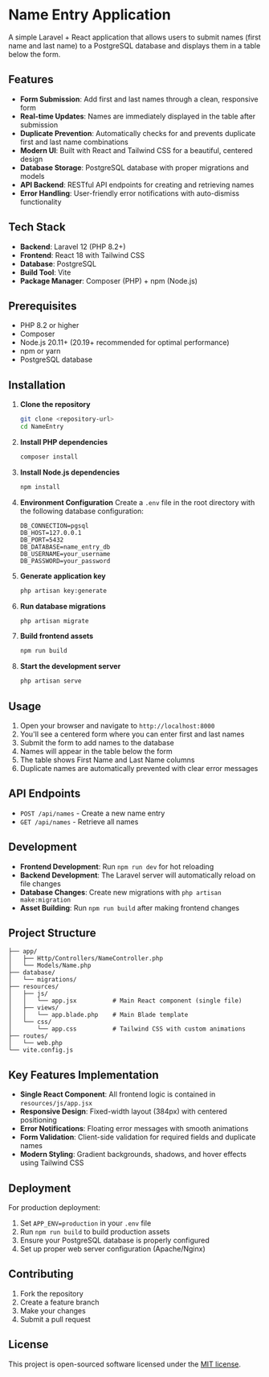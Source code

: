 # Name Entry Application

A simple Laravel + React application that allows users to submit names (first name and last name) to a PostgreSQL database and displays them in a table below the form.

## Features

- **Form Submission**: Add first and last names through a clean, responsive form
- **Real-time Updates**: Names are immediately displayed in the table after submission
- **Duplicate Prevention**: Automatically checks for and prevents duplicate first and last name combinations
- **Modern UI**: Built with React and Tailwind CSS for a beautiful, centered design
- **Database Storage**: PostgreSQL database with proper migrations and models
- **API Backend**: RESTful API endpoints for creating and retrieving names
- **Error Handling**: User-friendly error notifications with auto-dismiss functionality

## Tech Stack

- **Backend**: Laravel 12 (PHP 8.2+)
- **Frontend**: React 18 with Tailwind CSS
- **Database**: PostgreSQL
- **Build Tool**: Vite
- **Package Manager**: Composer (PHP) + npm (Node.js)

## Prerequisites

- PHP 8.2 or higher
- Composer
- Node.js 20.11+ (20.19+ recommended for optimal performance)
- npm or yarn
- PostgreSQL database

## Installation

1. **Clone the repository**
   ```bash
   git clone <repository-url>
   cd NameEntry
   ```

2. **Install PHP dependencies**
   ```bash
   composer install
   ```

3. **Install Node.js dependencies**
   ```bash
   npm install
   ```

4. **Environment Configuration**
   Create a `.env` file in the root directory with the following database configuration:
   ```env
   DB_CONNECTION=pgsql
   DB_HOST=127.0.0.1
   DB_PORT=5432
   DB_DATABASE=name_entry_db
   DB_USERNAME=your_username
   DB_PASSWORD=your_password
   ```

5. **Generate application key**
   ```bash
   php artisan key:generate
   ```

6. **Run database migrations**
   ```bash
   php artisan migrate
   ```

7. **Build frontend assets**
   ```bash
   npm run build
   ```

8. **Start the development server**
   ```bash
   php artisan serve
   ```

## Usage

1. Open your browser and navigate to `http://localhost:8000`
2. You'll see a centered form where you can enter first and last names
3. Submit the form to add names to the database
4. Names will appear in the table below the form
5. The table shows First Name and Last Name columns
6. Duplicate names are automatically prevented with clear error messages

## API Endpoints

- `POST /api/names` - Create a new name entry
- `GET /api/names` - Retrieve all names

## Development

- **Frontend Development**: Run `npm run dev` for hot reloading
- **Backend Development**: The Laravel server will automatically reload on file changes
- **Database Changes**: Create new migrations with `php artisan make:migration`
- **Asset Building**: Run `npm run build` after making frontend changes

## Project Structure

```
├── app/
│   ├── Http/Controllers/NameController.php
│   └── Models/Name.php
├── database/
│   └── migrations/
├── resources/
│   ├── js/
│   │   └── app.jsx          # Main React component (single file)
│   ├── views/
│   │   └── app.blade.php    # Main Blade template
│   └── css/
│       └── app.css          # Tailwind CSS with custom animations
├── routes/
│   └── web.php
└── vite.config.js
```

## Key Features Implementation

- **Single React Component**: All frontend logic is contained in `resources/js/app.jsx`
- **Responsive Design**: Fixed-width layout (384px) with centered positioning
- **Error Notifications**: Floating error messages with smooth animations
- **Form Validation**: Client-side validation for required fields and duplicate names
- **Modern Styling**: Gradient backgrounds, shadows, and hover effects using Tailwind CSS

## Deployment

For production deployment:

1. Set `APP_ENV=production` in your `.env` file
2. Run `npm run build` to build production assets
3. Ensure your PostgreSQL database is properly configured
4. Set up proper web server configuration (Apache/Nginx)

## Contributing

1. Fork the repository
2. Create a feature branch
3. Make your changes
4. Submit a pull request

## License

This project is open-sourced software licensed under the [MIT license](https://opensource.org/licenses/MIT).
